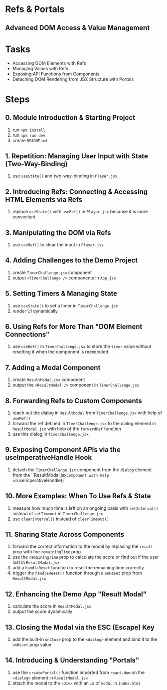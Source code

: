 # Refs & Portals

## Advanced DOM Access & Value Management

# Tasks

- Accessing DOM Elements with Refs
- Managing Values with Refs
- Exposing API Functions from Components
- Detaching DOM Rendering from JSX Structure with Portals

# Steps

## 0. Module Introduction & Starting Project

1. run `npm install`
2. run `npm run dev`
3. create `README.md`

## 1. Repetition: Managing User Input with State (Two-Way-Binding)

1. use `useState()` and two-way-binding in `Player.jsx`

## 2. Introducing Refs: Connecting & Accessing HTML Elements via Refs

1. replace `useState()` with `useRef()` in `Player.jsx` because it is more convenient

## 3. Manipulating the DOM via Refs

1. use `useRef()` to clear the input in `Player.jsx`

## 4. Adding Challenges to the Demo Project

1. create `TimerChallenge.jsx` component
2. output `<TimerChallenge />` components in `App.jsx`

## 5. Setting Timers & Managing State

1. use `useState()` to set a timer in `TimerChallenge.jsx`
2. render UI dynamically

## 6. Using Refs for More Than "DOM Element Connections"

1. use `useRef()` in `TimerChallenge.jsx` to store the `timer` value without resetting it when the component is reexecuted

## 7. Adding a Modal Component

1. create `ResultModal.jsx` component
2. output the `<ResultModal />` component in `TimerChallenge.jsx`

## 8. Forwarding Refs to Custom Components

1. reach out the dialog in `ResultModal` from `TimerChallenge.jsx` with help of `useRef()`
2. forward the ref defined in `TimerChallenge.jsx` to the dialog element in `ResultModal.jsx` with help of the `forwardRef` function
3. use this dialog in `TimerChallenge.jsx`

## 9. Exposing Component APIs via the useImperativeHandle Hook

1. detach the `TimerChallenge.jsx` component from the `dialog` element from the ``ResultModal.jsx` component with help of `useImperativeHandle()`

## 10. More Examples: When To Use Refs & State

1. measure how much time is left on an ongoing basis with `setInterval()` instead of `setTimeout` in `TimerChallenge.jsx`
2. use `clearInterval()` instead of `clearTimeout()`

## 11. Sharing State Across Components

1. forward the correct information to the modal by replacing the `result` prop with the `remainingTime` prop
2. use the `remainingTime` prop to calculate the score or find out if the user lost in `ResultModal.jsx`
3. add a `handleReset` function to reset the remaining time correctly
4. trigger the `handleReset()` function through a `onReset` prop from `ResultModal.jsx`

## 12. Enhancing the Demo App "Result Modal"

1. calculate the score in `ResultModal.jsx`
2. output the score dynamically

## 13. Closing the Modal via the ESC (Escape) Key

1. add the built-in `onClose` prop to the `<dialog>` element and bind it to the `onReset` prop value

## 14. Introducing & Understanding "Portals"

1. use the `createPortal()` function imported from `react-dom` on the `<dialog>` element in `ResultModal.jsx`
2. attach the modal to the `<div>` with an `id` of `modal` in `index.html`
